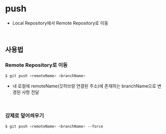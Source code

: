 # push
- Local Repository에서 Remote Repository로 이동

<br>  

## 사용법
### Remote Repository로 이동
```bash
$ git push <remoteName> <branchName>
```
- 내 로컬에 remoteName(깃허브랑 연결된 주소)에 존재하는 branchName으로 변경된 사항 전달

<br>

### 강제로 덮어씌우기
```bash
$ git push <remoteName> <branchName> --force
```
